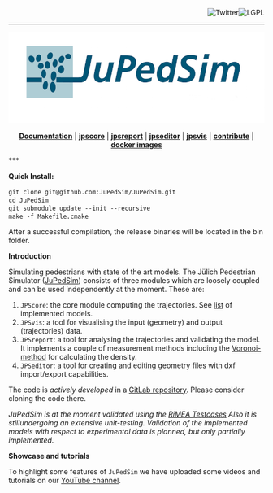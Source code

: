 <a name="top"></a>
<a href="https://raw.githubusercontent.com/JuPedSim/jpscore/master/LICENSE"><img src="https://img.shields.io/badge/license-GPL-blue.svg" alt="LGPL" align="right"></a> <a href="http://www.twitter.com/JuPedSim"><img src="http://i.imgur.com/tXSoThF.png" alt="Twitter" align="right"></a><br>
***
<p align="center"><img src="/doc/jupedsim_small.png" alt="JuPedSim"/></p>
<p align="center">
<b><a href="http://www.jupedsim.org">Documentation</a></b>
|
<b><a href="http://jupedsim.github.io/jpscore/">jpscore</a></b>
|
<b><a href="http://jupedsim.github.io/jpsreport/">jpsreport</a></b>
|
<b><a href="https://cst.version.fz-juelich.de/jupedsim/jpseditor">jpseditor</a></b>
|
<b><a href="https://cst.version.fz-juelich.de/jupedsim/jpsvis">jpsvis</a></b>
|
<b><a href="http://jupedsim.github.io/jpscore/contributing/">contribute</a></b>
|
<b><a href="https://hub.docker.com/u/jupedsim/">docker images</a></b>
</p>
***

**Quick Install:**

```shell
git clone git@github.com:JuPedSim/JuPedSim.git
cd JuPedSim
git submodule update --init --recursive
make -f Makefile.cmake
```
After a successful compilation, the release binaries will be located in the bin folder.

**Introduction**

Simulating pedestrians with state of the art models.
The Jülich Pedestrian Simulator ([JuPedSim](http://www.jupedsim.org)) consists of three modules which are loosely
coupled and can be used independently at the moment. These are:

1. `JPScore`: the core module computing the trajectories. See [list](http://jupedsim.github.io/jpscore/models/operativ) of implemented models.
2. `JPSvis`: a tool for visualising the input (geometry) and output (trajectories) data.
3. `JPSreport`: a tool for analysing the trajectories and validating the
model. It implements a couple of measurement methods including the [Voronoi-method](http://dx.doi.org/10.1016/j.physa.2009.12.015) for calculating the density.
4.  `JPSeditor`: a tool for creating and editing geometry files with dxf import/export capabilities.

The code is *actively developed* in a [GitLab repository](https://cst.version.fz-juelich.de/public/projects). Please consider cloning the code there.

*JuPedSim is at the moment validated using the [RiMEA Testcases](http://www.rimea.de) Also it is stillundergoing an extensive unit-testing. 
Validation of the implemented models with respect to experimental data is planned, but only partially implemented.*

**Showcase and tutorials**

To highlight some features of `JuPedSim` we have uploaded some videos and tutorials on
our [YouTube channel](https://www.youtube.com/channel/UCKS8w8CUClHEeN4K1SUSMBA).


